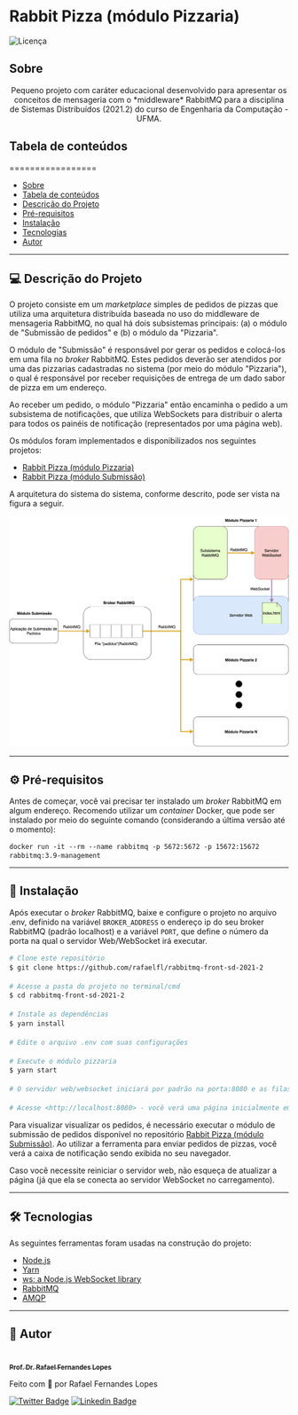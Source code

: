 # Rabbit Pizza (módulo Pizzaria)

![Licença](https://img.shields.io/badge/license-MIT-brightgreen)

## Sobre

<p align="center">Pequeno projeto com caráter educacional desenvolvido para apresentar os conceitos de mensageria com o *middleware* RabbitMQ para a disciplina de Sistemas Distribuídos (2021.2) do curso de Engenharia da Computação - UFMA.</p>


## Tabela de conteúdos
=================

   * [Sobre](#sobre)
   * [Tabela de conteúdos](#tabela-de-conteúdos)
   * [Descrição do Projeto](#-descrição-do-projeto)
   * [Pré-requisitos](#prerequisitos)
   * [Instalação](#-instalação)
   * [Tecnologias](#-tecnologias)
   * [Autor](#-autor)

---

## 💻 Descrição do Projeto 

O projeto consiste em um *marketplace* simples de pedidos de pizzas que utiliza uma arquitetura distribuída baseada no uso do middleware de mensageria RabbitMQ, no qual há dois subsistemas principais: (a) o módulo de "Submissão de pedidos" e (b) o módulo da "Pizzaria".

O módulo de "Submissão" é responsável por gerar os pedidos e colocá-los em uma fila no *broker* RabbitMQ. Estes pedidos deverão ser atendidos por uma das pizzarias cadastradas no sistema (por meio do módulo "Pizzaria"), o qual é responsável por receber requisições de entrega de um dado sabor de pizza em um endereço.

Ao receber um pedido, o módulo "Pizzaria" então encaminha o pedido a um subsistema de notificações, que utiliza WebSockets para distribuir o alerta para todos os painéis de notificação (representados por uma página web).

Os módulos foram implementados e disponibilizados nos seguintes projetos:
- [Rabbit Pizza (módulo Pizzaria)](https://github.com/rafaelfl/rabbitmq-front-sd-2021-2)
- [Rabbit Pizza (módulo Submissão)](https://github.com/rafaelfl/rabbitmq-sd-2021-2)

A arquitetura do sistema do sistema, conforme descrito, pode ser vista na figura a seguir.

![Arquitetura Geral do Rabbit Pizza](resources/rabbit_pizza.png)

---

<a name="prerequisitos"></a>
## ⚙️ Pré-requisitos

Antes de começar, você vai precisar ter instalado um *broker* RabbitMQ em algum endereço. Recomendo utilizar um *container* Docker, que pode ser instalado por meio do seguinte comando (considerando a última versão até o momento):

```
docker run -it --rm --name rabbitmq -p 5672:5672 -p 15672:15672 rabbitmq:3.9-management
```

---

## 🚀 Instalação

Após executar o *broker* RabbitMQ, baixe e configure o projeto no arquivo .env, definido na variável `BROKER_ADDRESS` o endereço ip do seu broker RabbitMQ (padrão localhost) e a variável `PORT`, que define o número da porta na qual o servidor Web/WebSocket irá executar.

```bash
# Clone este repositório
$ git clone https://github.com/rafaelfl/rabbitmq-front-sd-2021-2

# Acesse a pasta do projeto no terminal/cmd
$ cd rabbitmq-front-sd-2021-2

# Instale as dependências
$ yarn install

# Edite o arquivo .env com suas configurações

# Execute o módulo pizzaria
$ yarn start

# O servidor web/websocket iniciará por padrão na porta:8080 e as filas serão acessadas no endereço de localhost

# Acesse <http://localhost:8080> - você verá uma página inicialmente em branco - ao receber um pedido de pizza uma caixa será exibida no meio da tela
```

Para visualizar visualizar os pedidos, é necessário executar o módulo de submissão de pedidos disponível no repositório [Rabbit Pizza (módulo Submissão)](https://github.com/rafaelfl/rabbitmq-sd-2021-2). Ao utilizar a ferramenta para enviar pedidos de pizzas, você verá a caixa de notificação sendo exibida no seu navegador.

Caso você necessite reiniciar o servidor web, não esqueça de atualizar a página (já que ela se conecta ao servidor WebSocket no carregamento).

---

## 🛠 Tecnologias

As seguintes ferramentas foram usadas na construção do projeto:

- [Node.js](https://nodejs.org/en/)
- [Yarn](https://yarnpkg.com/)
- [ws: a Node.js WebSocket library](https://github.com/websockets/ws)
- [RabbitMQ](https://www.rabbitmq.com/)
- [AMQP](https://github.com/amqp-node/amqplib)

---

## 🦸 Autor

<a href="https://github.com/rafaelfl/">
 <img style="border-radius: 50%;" src="https://avatars.githubusercontent.com/u/31193433?v=4" width="100px;" alt=""/>
 <br />
 <sub><b>Prof. Dr. Rafael Fernandes Lopes</b></sub></a>


Feito com 💜 por Rafael Fernandes Lopes

[![Twitter Badge](https://img.shields.io/badge/-@rafaelf_l-1ca0f1?style=flat-square&labelColor=1ca0f1&logo=twitter&logoColor=white&link=https://twitter.com/rafaelf_l)](https://twitter.com/rafaelf_l) [![Linkedin Badge](https://img.shields.io/badge/-Rafael%20Fernandes%20Lopes-blue?style=flat-square&logo=Linkedin&logoColor=white&link=https://www.linkedin.com/in/rafael-fernandes-lopes/)](https://www.linkedin.com/in/rafael-fernandes-lopes/)
